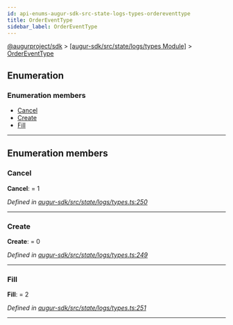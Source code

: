 ```yaml
---
id: api-enums-augur-sdk-src-state-logs-types-ordereventtype
title: OrderEventType
sidebar_label: OrderEventType
---
```


[@augurproject/sdk](api-readme.md) > [[augur-sdk/src/state/logs/types Module]](api-modules-augur-sdk-src-state-logs-types-module.md) > [OrderEventType](api-enums-augur-sdk-src-state-logs-types-ordereventtype.md)

## Enumeration

### Enumeration members

* [Cancel](api-enums-augur-sdk-src-state-logs-types-ordereventtype.md#cancel)
* [Create](api-enums-augur-sdk-src-state-logs-types-ordereventtype.md#create)
* [Fill](api-enums-augur-sdk-src-state-logs-types-ordereventtype.md#fill)

---

## Enumeration members

<a id="cancel"></a>

###  Cancel

**Cancel**:  = 1

*Defined in [augur-sdk/src/state/logs/types.ts:250](https://github.com/AugurProject/augur/blob/0787bf1a23/packages/augur-sdk/src/state/logs/types.ts#L250)*

___
<a id="create"></a>

###  Create

**Create**:  = 0

*Defined in [augur-sdk/src/state/logs/types.ts:249](https://github.com/AugurProject/augur/blob/0787bf1a23/packages/augur-sdk/src/state/logs/types.ts#L249)*

___
<a id="fill"></a>

###  Fill

**Fill**:  = 2

*Defined in [augur-sdk/src/state/logs/types.ts:251](https://github.com/AugurProject/augur/blob/0787bf1a23/packages/augur-sdk/src/state/logs/types.ts#L251)*

___

